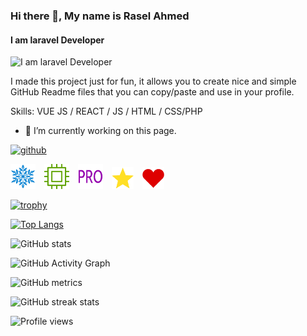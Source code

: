 ### Hi there 👋, My name is Rasel Ahmed
#### I am laravel Developer
![I am laravel Developer]([https://media.licdn.com/dms/image/C5616AQGWQ5s_8uGNug/profile-displaybackgroundimage-shrink_350_1400/0/1660117572490?e=1705536000&v=beta&t=cr6Q8gQJCBAcbWGXCChxxMABv8pbjSkN9WDGCK_iBC8])

I made this project just for fun, it allows you to create nice and simple GitHub Readme files that you can copy/paste and use in your profile.

Skills: VUE JS / REACT / JS / HTML / CSS/PHP

- 🔭 I’m currently working on this page. 


[<img src='https://cdn.jsdelivr.net/npm/simple-icons@3.0.1/icons/github.svg' alt='github' height='40'>](https://github.com/raselahmed3)  

<a href='https://archiveprogram.github.com/'><img src='https://raw.githubusercontent.com/acervenky/animated-github-badges/master/assets/acbadge.gif' width='40' height='40'></a> <a href='https://docs.github.com/en/developers'><img src='https://raw.githubusercontent.com/acervenky/animated-github-badges/master/assets/devbadge.gif' width='40' height='40'></a> <a href='https://github.com/pricing'><img src='https://raw.githubusercontent.com/acervenky/animated-github-badges/master/assets/pro.gif' width='40' height='40'></a> <a href='https://stars.github.com/'><img src='https://raw.githubusercontent.com/acervenky/animated-github-badges/master/assets/starbadge.gif' width='35' height='35'></a> <a href='https://docs.github.com/en/github/supporting-the-open-source-community-with-github-sponsors'><img src='https://raw.githubusercontent.com/acervenky/animated-github-badges/master/assets/sponsorbadge.gif' width='35' height='35'></a> 

[![trophy](https://github-profile-trophy.vercel.app/?username=raselahmed3)](https://github.com/ryo-ma/github-profile-trophy)

[![Top Langs](https://github-readme-stats.vercel.app/api/top-langs/?username=raselahmed3)](https://github.com/anuraghazra/github-readme-stats)

![GitHub stats](https://github-readme-stats.vercel.app/api?username=raselahmed3&show_icons=true&count_private=true)  

![GitHub Activity Graph](https://activity-graph.herokuapp.com/graph?username=raselahmed3)  

![GitHub metrics](https://metrics.lecoq.io/raselahmed3)  

![GitHub streak stats](https://streak-stats.demolab.com/?user=raselahmed3)  

![Profile views](https://gpvc.arturio.dev/raselahmed3)  
